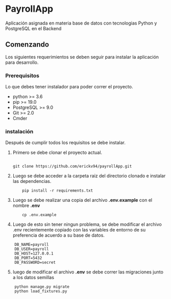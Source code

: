 # PayrollApp

Aplicación asignada en materia base de datos con tecnologias Python y PostgreSQL en el Backend

## Comenzando
Los siguientes requerimientos se deben seguir para instalar la aplicación para desarrollo.


### Prerequisitos
Lo que debes tener instalador para poder correr el proyecto.

* python >= 3.6
* pip >= 19.0
* PostgreSQL >= 9.0
* Git >= 2.0
* Cmder 


### instalación

Después de cumplir todos los requisitos se debe instalar.

1. Primero se debe clonar el proyecto actual.
    ```

    git clone https://github.com/erickv94/payrollApp.git

    ```
2. Luego se debe acceder a la carpeta raiz del directorio clonado e instalar las dependencias.
    ```
        pip install -r requirements.txt
    ```
3. Luego se debe realizar una copia del archivo **.env.example**  con el nombre **.env**
    ```
        cp .env.example
    ```



4. Luego de esto sin tener ningun problema, se debe modificar el archivo .env recientemente copiado 
con las variables de entorno de su preferencia de acuerdo a su base de datos.

```
    DB_NAME=payroll
    DB_USER=payroll
    DB_HOST=127.0.0.1
    DB_PORT=5432
    DB_PASSWORD=secret

```
5. luego de modificar el archivo **.env** se debe correr las migraciones junto a los datos semillas

```
    python manage.py migrate
    python load_fixtures.py
```

